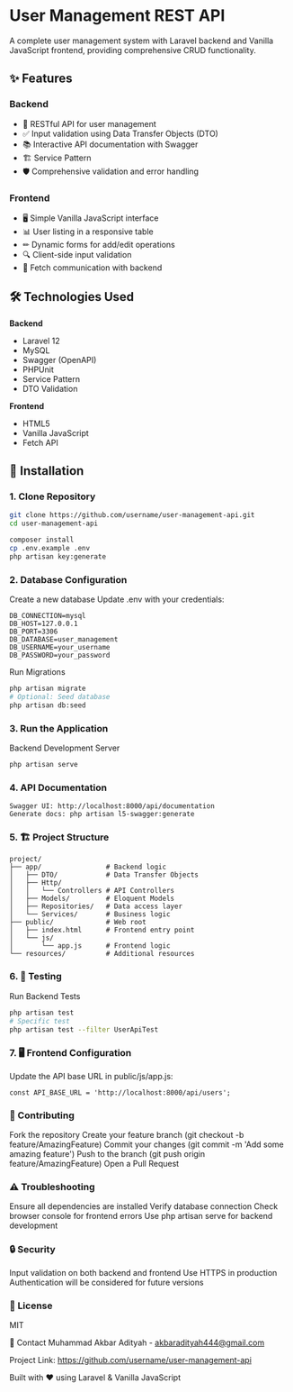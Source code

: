 # User Management REST API

A complete user management system with Laravel backend and Vanilla JavaScript frontend, providing comprehensive CRUD functionality.

## ✨ Features

### Backend
- 🚀 RESTful API for user management
- ✅ Input validation using Data Transfer Objects (DTO)
- 📚 Interactive API documentation with Swagger
- 🏗 Service Pattern
- 🛡 Comprehensive validation and error handling

### Frontend
- 🖥 Simple Vanilla JavaScript interface
- 📊 User listing in a responsive table
- ✏ Dynamic forms for add/edit operations
- 🔍 Client-side input validation
- 🔄 Fetch communication with backend

## 🛠 Technologies Used

**Backend**
- Laravel 12
- MySQL
- Swagger (OpenAPI)
- PHPUnit
- Service Pattern
- DTO Validation

**Frontend**
- HTML5
- Vanilla JavaScript
- Fetch API

## 🚀 Installation

### 1. Clone Repository
```bash
git clone https://github.com/username/user-management-api.git
cd user-management-api

composer install
cp .env.example .env
php artisan key:generate

```

### 2. Database Configuration

Create a new database
Update .env with your credentials:
```env
DB_CONNECTION=mysql
DB_HOST=127.0.0.1
DB_PORT=3306
DB_DATABASE=user_management
DB_USERNAME=your_username
DB_PASSWORD=your_password
```

Run Migrations
```bash
php artisan migrate
# Optional: Seed database
php artisan db:seed
```

### 3. Run the Application
Backend Development Server

```bash
php artisan serve
```

### 4. API Documentation
```
Swagger UI: http://localhost:8000/api/documentation
Generate docs: php artisan l5-swagger:generate
```

### 5. 🏗 Project Structure
``` Core Structure
project/
├── app/                # Backend logic
│   ├── DTO/            # Data Transfer Objects
│   ├── Http/
│   │   └── Controllers # API Controllers
│   ├── Models/         # Eloquent Models
│   ├── Repositories/   # Data access layer
│   └── Services/       # Business logic
├── public/             # Web root
│   ├── index.html      # Frontend entry point
│   └── js/
│       └── app.js      # Frontend logic
└── resources/          # Additional resources
```

### 6. 🧪 Testing

Run Backend Tests
```bash
php artisan test
# Specific test
php artisan test --filter UserApiTest
```

### 7. 🖥 Frontend Configuration
Update the API base URL in public/js/app.js:
```
const API_BASE_URL = 'http://localhost:8000/api/users';
```

### 🤝 Contributing

Fork the repository
Create your feature branch (git checkout -b feature/AmazingFeature)
Commit your changes (git commit -m 'Add some amazing feature')
Push to the branch (git push origin feature/AmazingFeature)
Open a Pull Request

### ⚠ Troubleshooting

Ensure all dependencies are installed
Verify database connection
Check browser console for frontend errors
Use php artisan serve for backend development

### 🔒 Security
Input validation on both backend and frontend
Use HTTPS in production
Authentication will be considered for future versions

### 📜 License
MIT

📧 Contact
Muhammad Akbar Adityah - akbaradityah444@gmail.com

Project Link: https://github.com/username/user-management-api

Built with ❤️ using Laravel & Vanilla JavaScript
